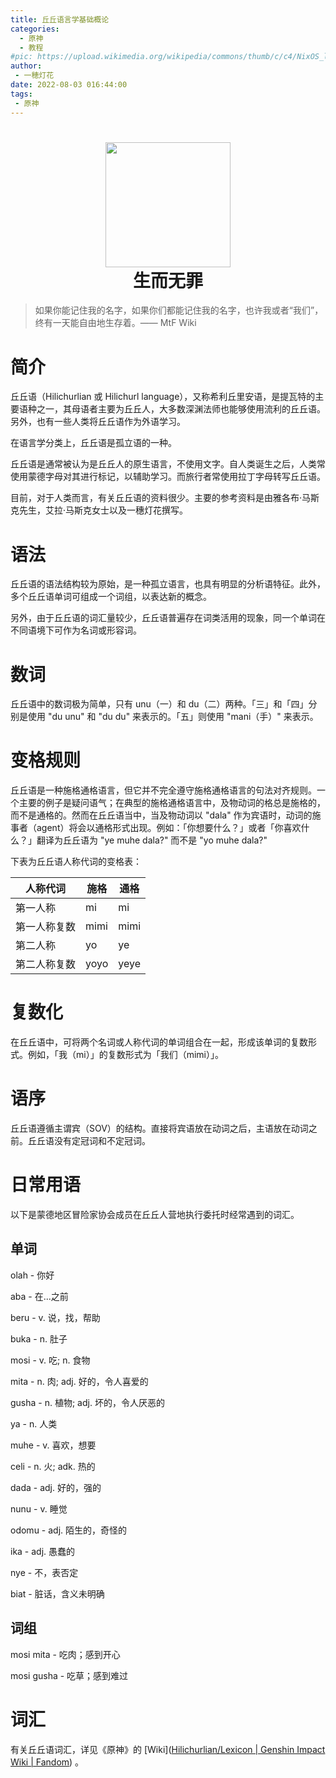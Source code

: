 ```yaml
---
title: 丘丘语言学基础概论
categories: 
  - 原神
  - 教程
#pic: https://upload.wikimedia.org/wikipedia/commons/thumb/c/c4/NixOS_logo.svg/1280px-NixOS_logo.svg.png
author: 
 - 一穂灯花
date: 2022-08-03 016:44:00
tags: 
 - 原神
---
```


<h1 align="center">
  <img src="https://img.moegirl.org.cn/common/6/6c/%E6%B4%BE%E8%92%99%E7%82%B9%E8%B5%9E.png" width="200">
  <br>生而无罪<br>
</h1>

> 如果你能记住我的名字，如果你们都能记住我的名字，也许我或者“我们”，终有一天能自由地生存着。—— MtF Wiki

# 简介

丘丘语（Hilichurlian 或 Hilichurl language），又称希利丘里安语，是提瓦特的主要语种之一，其母语者主要为丘丘人，大多数深渊法师也能够使用流利的丘丘语。另外，也有一些人类将丘丘语作为外语学习。

在语言学分类上，丘丘语是孤立语的一种。

丘丘语是通常被认为是丘丘人的原生语言，不使用文字。自人类诞生之后，人类常使用蒙德字母对其进行标记，以辅助学习。而旅行者常使用拉丁字母转写丘丘语。

目前，对于人类而言，有关丘丘语的资料很少。主要的参考资料是由雅各布·马斯克先生，艾拉·马斯克女士以及一穗灯花撰写。

# 语法

丘丘语的语法结构较为原始，是一种孤立语言，也具有明显的分析语特征。此外，多个丘丘语单词可组成一个词组，以表达新的概念。

另外，由于丘丘语的词汇量较少，丘丘语普遍存在词类活用的现象，同一个单词在不同语境下可作为名词或形容词。



# 数词

丘丘语中的数词极为简单，只有 unu（一）和 du（二）两种。「三」和「四」分别是使用 "du unu" 和 "du du" 来表示的。「五」则使用 "mani（手）" 来表示。



# 变格规则

丘丘语是一种施格通格语言，但它并不完全遵守施格通格语言的句法对齐规则。一个主要的例子是疑问语气；在典型的施格通格语言中，及物动词的格总是施格的，而不是通格的。然而在丘丘语当中，当及物动词以 "dala" 作为宾语时，动词的施事者（agent）将会以通格形式出现。例如：「你想要什么？」或者「你喜欢什么？」翻译为丘丘语为 "ye muhe dala?" 而不是 "yo muhe dala?"

下表为丘丘语人称代词的变格表：

| 人称代词     | 施格 | 通格 |
| ------------ | ---- | ---- |
| 第一人称     | mi   | mi   |
| 第一人称复数 | mimi | mimi |
| 第二人称     | yo   | ye   |
| 第二人称复数 | yoyo | yeye |



# 复数化

在丘丘语中，可将两个名词或人称代词的单词组合在一起，形成该单词的复数形式。例如，「我（mi）」的复数形式为「我们（mimi）」。



# 语序

丘丘语遵循主谓宾（SOV）的结构。直接将宾语放在动词之后，主语放在动词之前。丘丘语没有定冠词和不定冠词。



# 日常用语

以下是蒙德地区冒险家协会成员在丘丘人营地执行委托时经常遇到的词汇。



## 单词

olah - 你好

aba -  在...之前

beru - v. 说，找，帮助

buka - n. 肚子

mosi - v. 吃; n. 食物

mita - n. 肉; adj. 好的，令人喜爱的

gusha - n. 植物; adj. 坏的，令人厌恶的

ya - n. 人类

muhe - v. 喜欢，想要

celi - n. 火; adk. 热的

dada - adj. 好的，强的

nunu - v. 睡觉

odomu - adj. 陌生的，奇怪的

ika - adj. 愚蠢的

nye - 不，表否定

biat - 脏话，含义未明确



## 词组

mosi mita -  吃肉；感到开心

mosi gusha - 吃草；感到难过



# 词汇

有关丘丘语词汇，详见《原神》的 [Wiki]([Hilichurlian/Lexicon | Genshin Impact Wiki | Fandom](https://genshin-impact.fandom.com/wiki/Hilichurlian/Lexicon)) 。

